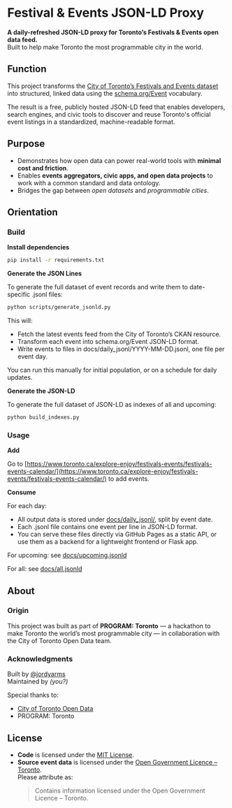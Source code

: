 # Festival & Events JSON-LD Proxy

**A daily-refreshed JSON-LD proxy for Toronto’s Festivals & Events open data feed.**  
Built to help make Toronto the most programmable city in the world.

## Function

This project transforms the [City of Toronto’s Festivals and Events dataset](https://open.toronto.ca/dataset/festivals-events/) into structured, linked data using the [schema.org/Event](https://schema.org/Event) vocabulary.

The result is a free, publicly hosted JSON-LD feed that enables developers, search engines, and civic tools to discover and reuse Toronto's official event listings in a standardized, machine-readable format.

## Purpose

- Demonstrates how open data can power real-world tools with **minimal cost and friction**.
- Enables **events aggregators, civic apps, and open data projects** to work with a common standard and data ontology.
- Bridges the gap between _open datasets_ and _programmable cities_.

## Orientation

### Build

**Install dependencies**

```zsh
pip install -r requirements.txt
```

**Generate the JSON Lines**

To generate the full dataset of event records and write them to date-specific .jsonl files:

```zsh
python scripts/generate_jsonld.py
```

This will:

- Fetch the latest events feed from the City of Toronto’s CKAN resource.
- Transform each event into schema.org/Event JSON-LD format.
- Write events to files in docs/daily_jsonl/YYYY-MM-DD.jsonl, one file per event day.

You can run this manually for initial population, or on a schedule for daily updates.

**Generate the JSON-LD**

To generate the full dataset of JSON-LD as indexes of all and upcoming:

```zsh
python build_indexes.py
```

### Usage


**Add**

Go to [https://www.toronto.ca/explore-enjoy/festivals-events/festivals-events-calendar/](https://www.toronto.ca/explore-enjoy/festivals-events/festivals-events-calendar/) to add events.

**Consume**

For each day:

- All output data is stored under [docs/daily_jsonl/](docs/daily_jsonl/), split by event date.
- Each .jsonl file contains one event per line in JSON-LD format.
- You can serve these files directly via GitHub Pages as a static API, or use them as a backend for a lightweight frontend or Flask app.

For upcoming:
see [docs/upcoming.jsonld](docs/upcoming.jsonld)

For all:
see [docs/all.jsonld](docs/all.jsonld)

## About

### Origin

This project was built as part of **PROGRAM: Toronto** — a hackathon to make Toronto the world’s most programmable city — in collaboration with the City of Toronto Open Data team.

### Acknowledgments

Built by [@jordyarms](https://github.com/jordyarms)  
Maintained by _(you?)_

Special thanks to:

- [City of Toronto Open Data](https://open.toronto.ca/)
- PROGRAM: Toronto

## License

- **Code** is licensed under the [MIT License](LICENSE).
- **Source event data** is licensed under the [Open Government Licence – Toronto](https://open.toronto.ca/open-data-licence/).  
  Please attribute as:
  > Contains information licensed under the Open Government Licence – Toronto.
